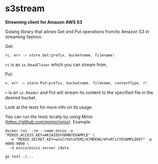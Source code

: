 # s3stream
**Streaming client for Amazon AWS S3**

Golang library that allows Get and Put operations from/to Amazon S3 in streaming fashion.

Get:
```go
rc, err := store.Get(prefix, bucketname, filename)
```

`rc` is an `io.ReadCloser` which you can stream from.

Put:

```go
n, err := store.Put(prefix, bucketname, filename, contentType, r)
```

`r` is an `io.Reader` and Put will stream its content to the specified file in the desired bucket.

Look at the tests for more info on its usage.

You can run the tests locally by using Minio (https://github.com/minio/minio).
Example:
```shell
docker run --rm --name minio -e "MINIO_ACCESS_KEY=AKIAIOSFODNN7EXAMPLE" \
  -e "MINIO_SECRET_KEY=wJalrXUtnFEMI/K7MDENG/bPxRfiCYEXAMPLEKEY" -p 9000:9000 \
  -d minio/minio server /data
  
go test ./...
```
